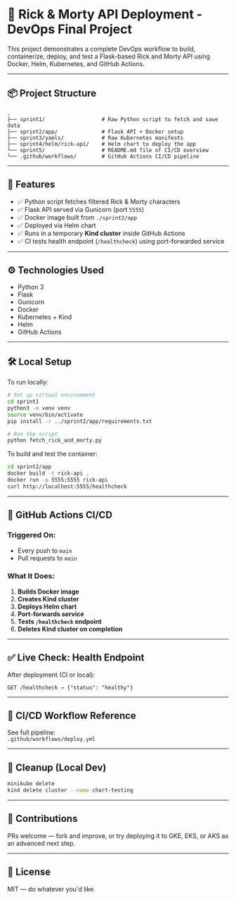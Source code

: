 
# 🧪 Rick & Morty API Deployment - DevOps Final Project

This project demonstrates a complete DevOps workflow to build, containerize, deploy, and test a Flask-based Rick and Morty API using Docker, Helm, Kubernetes, and GitHub Actions.

---

## 📦 Project Structure

```
.
├── sprint1/                  # Raw Python script to fetch and save data
├── sprint2/app/              # Flask API + Docker setup
├── sprint3/yamls/            # Raw Kubernetes manifests
├── sprint4/helm/rick-api/    # Helm chart to deploy the app
└── sprint5/                  # README.md file of CI/CD overview
└── .github/workflows/        # GitHub Actions CI/CD pipeline
```

---

## 🚀 Features

- ✅ Python script fetches filtered Rick & Morty characters
- ✅ Flask API served via Gunicorn (port `5555`)
- ✅ Docker image built from `./sprint2/app`
- ✅ Deployed via Helm chart
- ✅ Runs in a temporary **Kind cluster** inside GitHub Actions
- ✅ CI tests health endpoint (`/healthcheck`) using port-forwarded service

---

## ⚙️ Technologies Used

- Python 3
- Flask
- Gunicorn
- Docker
- Kubernetes + Kind
- Helm
- GitHub Actions

---

## 🛠 Local Setup

To run locally:

```bash
# Set up virtual environment
cd sprint1
python3 -m venv venv
source venv/bin/activate
pip install -r ../sprint2/app/requirements.txt

# Run the script
python fetch_rick_and_morty.py
```

To build and test the container:

```bash
cd sprint2/app
docker build -t rick-api .
docker run -p 5555:5555 rick-api
curl http://localhost:5555/healthcheck
```

---

## 🧪 GitHub Actions CI/CD

### Triggered On:

- Every push to `main`
- Pull requests to `main`

### What It Does:

1. **Builds Docker image**
2. **Creates Kind cluster**
3. **Deploys Helm chart**
4. **Port-forwards service**
5. **Tests `/healthcheck` endpoint**
6. **Deletes Kind cluster on completion**

---

## ✅ Live Check: Health Endpoint

After deployment (CI or local):
```
GET /healthcheck → {"status": "healthy"}
```

---

## 📄 CI/CD Workflow Reference

See full pipeline:  
`.github/workflows/deploy.yml`

---

## 🧹 Cleanup (Local Dev)

```bash
minikube delete
kind delete cluster --name chart-testing
```

---

## 🤝 Contributions

PRs welcome — fork and improve, or try deploying it to GKE, EKS, or AKS as an advanced next step.

---

## 📛 License

MIT — do whatever you'd like.
